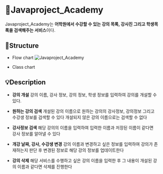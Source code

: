 # 📖Javaproject_Academy
Javaproject_Academy는 **어학원에서 수강할 수 있는 강의 목록, 강사진 그리고 학생목록을 검색해주는 서비스**이다. 

## 📂Structure

-  Flow chart
![Javaproject_Academy](https://user-images.githubusercontent.com/97449025/150631121-e404b85a-1fbf-4ff2-9639-59c4c7f895f3.png)

-  Class chart



## 💡Description
- **강의 개설**
	강의 이름, 강사 정보,  강의 정보, 학생 정보를 입력하여 강의를 개설할 수 있다. 

- **원하는 강의 검색**
	개설된 강의 이름으로 원하는 강의의 강사정보, 강의정보 그리고 수강생 정보를 검색할 수 있다 
	개설되지 않은 강의 이름으로는 검색할 수 없다

- **강사정보 검색**
해당 강의의 이름을 입력하여 입력한 이름과 저장된 이름이 같다면 강사 정보를 알아낼 수 있다

- **개강 날짜, 강사, 수강생 변경**
강의 이름과 변경하고 싶은 정보를 입력하여 강의가 존재하는지 판단 후 변경된 정보로 해당 강의 정보를 업데이트한다

- **강의 삭제**
해당 서비스를 수행하고 싶은 강의 이름을 입력한 후 그 내용이 개설된 강의 이름과 같다면 삭제를 진행한다
